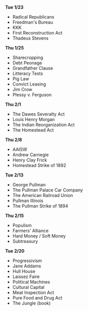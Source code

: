 __Tue 1/23__
+ Radical Republicans
+ Freedman's Bureau
+ KKK
+ First Reconstruction Act
+ Thadeus Stevens

__Thu 1/25__
+ Sharecropping
+ Debt Peonage
+ Grandfather Clause
+ Litteracy Tests
+ Pig Law
+ Convict Leasing
+ Jim Crow
+ Plessy v. Ferguson

__Thu 2/1__
+ The Dawes Severalty Act
+ Louis Henry Morgan
+ The Indian Reorganization Act
+ The Homestead Act

__Thu 2/8__
+ AAISW
+ Andrew Carnegie
+ Henry Clay Frick
+ Homestead Strike of 1892

__Tue 2/13__
+ George Pullman
+ The Pullman Palace Car Company
+ The American Railroad Union
+ Pullman Illinois
+ The Pullman Strike of 1894

__Thu 2/15__
+ Populism
+ Farmers' Alliance
+ Hard Money / Soft Money
+ Subtreasury

__Tue 2/20__
+ Progressivism
+ Jane Addams
+ Hull House
+ Laissez Faire
+ Political Machines
+ Cultural Capital
+ Meat Inspection Act
+ Pure Food and Drug Act
+ The Jungle (book)
